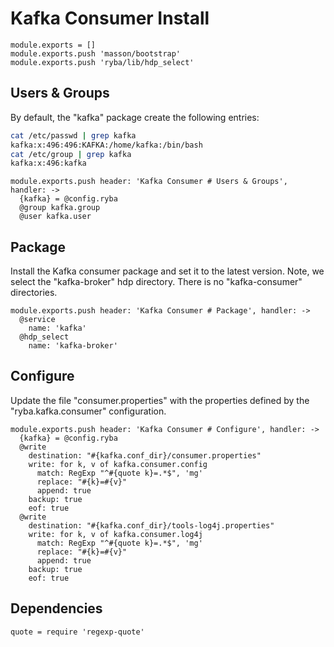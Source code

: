 
# Kafka Consumer Install

    module.exports = []
    module.exports.push 'masson/bootstrap'
    module.exports.push 'ryba/lib/hdp_select'

## Users & Groups

By default, the "kafka" package create the following entries:

```bash
cat /etc/passwd | grep kafka
kafka:x:496:496:KAFKA:/home/kafka:/bin/bash
cat /etc/group | grep kafka
kafka:x:496:kafka
```

    module.exports.push header: 'Kafka Consumer # Users & Groups', handler: ->
      {kafka} = @config.ryba
      @group kafka.group
      @user kafka.user

## Package

Install the Kafka consumer package and set it to the latest version. Note, we
select the "kafka-broker" hdp directory. There is no "kafka-consumer"
directories.

    module.exports.push header: 'Kafka Consumer # Package', handler: ->
      @service
        name: 'kafka'
      @hdp_select
        name: 'kafka-broker'

## Configure

Update the file "consumer.properties" with the properties defined by the
"ryba.kafka.consumer" configuration.

    module.exports.push header: 'Kafka Consumer # Configure', handler: ->
      {kafka} = @config.ryba
      @write
        destination: "#{kafka.conf_dir}/consumer.properties"
        write: for k, v of kafka.consumer.config
          match: RegExp "^#{quote k}=.*$", 'mg'
          replace: "#{k}=#{v}"
          append: true
        backup: true
        eof: true
      @write
        destination: "#{kafka.conf_dir}/tools-log4j.properties"
        write: for k, v of kafka.consumer.log4j
          match: RegExp "^#{quote k}=.*$", 'mg'
          replace: "#{k}=#{v}"
          append: true
        backup: true
        eof: true

## Dependencies

    quote = require 'regexp-quote'

